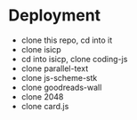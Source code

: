 # Deployment

- clone this repo, cd into it
- clone isicp
- cd into isicp, clone coding-js
- clone parallel-text
- clone js-scheme-stk
- clone goodreads-wall
- clone 2048
- clone card.js